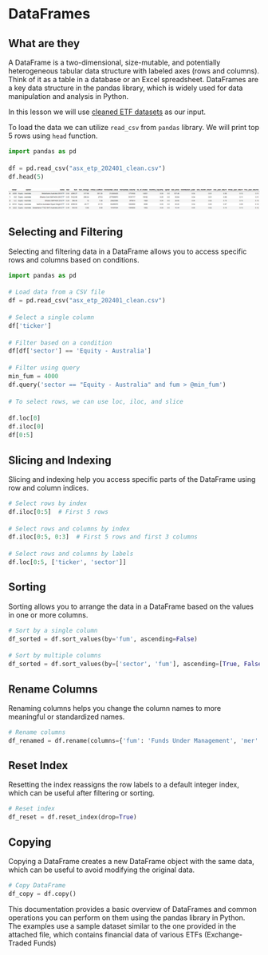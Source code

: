 # DataFrames

## What are they
A DataFrame is a two-dimensional, size-mutable, and potentially heterogeneous tabular data structure with labeled axes (rows and columns). Think of it as a table in a database or an Excel spreadsheet. DataFrames are a key data structure in the pandas library, which is widely used for data manipulation and analysis in Python.

In this lesson we will use [cleaned ETF datasets](https://github.com/mike-whypred/financial-data-analysis/blob/docs-HG/data/asx_etp_202401_clean.csv) as our input.

To load the data we can utilize `read_csv` from `pandas` library. We will print top 5 rows using `head` function.

```py
import pandas as pd

df = pd.read_csv("asx_etp_202401_clean.csv")
df.head(5)

```
![top 5 sceenshot](../Financial%20Data%20Analysis/asset/Dataframes/top5.png)

## Selecting and Filtering
Selecting and filtering data in a DataFrame allows you to access specific rows and columns based on conditions.

```python
import pandas as pd

# Load data from a CSV file
df = pd.read_csv("asx_etp_202401_clean.csv")

# Select a single column
df['ticker']

# Filter based on a condition
df[df['sector'] == 'Equity - Australia']

# Filter using query
min_fum = 4000
df.query('sector == "Equity - Australia" and fum > @min_fum')

# To select rows, we can use loc, iloc, and slice

df.loc[0]
df.iloc[0]
df[0:5]

```
## Slicing and Indexing
Slicing and indexing help you access specific parts of the DataFrame using row and column indices.

```py
# Select rows by index
df.iloc[0:5]  # First 5 rows

# Select rows and columns by index
df.iloc[0:5, 0:3]  # First 5 rows and first 3 columns

# Select rows and columns by labels
df.loc[0:5, ['ticker', 'sector']]
```

## Sorting

Sorting allows you to arrange the data in a DataFrame based on the values in one or more columns.

```python
# Sort by a single column
df_sorted = df.sort_values(by='fum', ascending=False)

# Sort by multiple columns
df_sorted = df.sort_values(by=['sector', 'fum'], ascending=[True, False])
```

## Rename Columns
Renaming columns helps you change the column names to more meaningful or standardized names.

```py
# Rename columns
df_renamed = df.rename(columns={'fum': 'Funds Under Management', 'mer': 'Management Expense Ratio'})
```

## Reset Index
Resetting the index reassigns the row labels to a default integer index, which can be useful after filtering or sorting.

```py
# Reset index
df_reset = df.reset_index(drop=True)
```

## Copying
Copying a DataFrame creates a new DataFrame object with the same data, which can be useful to avoid modifying the original data.

```py
# Copy DataFrame
df_copy = df.copy()
```

This documentation provides a basic overview of DataFrames and common operations you can perform on them using the pandas library in Python. The examples use a sample dataset similar to the one provided in the attached file, which contains financial data of various ETFs (Exchange-Traded Funds)